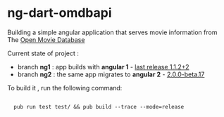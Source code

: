 # ng-dart-omdbapi

Building a simple angular application that serves movie information from The [Open Movie Database](http://omdbapi.com/)

Current state of project :
 - branch **ng1** : app builds with **angular 1** - [last release 1.1.2+2](https://github.com/angular/angular.dart/releases/tag/v1.1.2%2B2)
 - branch **ng2** : the same app migrates to **angular 2** - [2.0.0-beta.17](https://github.com/angular/angular/releases/tag/2.0.0-beta.17)

To build it , run the following command:

<code>
  pub run test test/ && pub build --trace --mode=release
</code>
